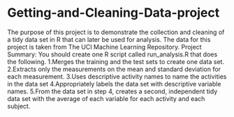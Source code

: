 # Getting-and-Cleaning-Data-project
The purpose of this project is to demonstrate the collection and cleaning of a tidy data set in R that can later be used for analysis.
The data for this project is taken from The UCI Machine Learning Repository. 
Project Summary: 
You should create one R script called run_analysis.R that does the following. 
1.Merges the training and the test sets to create one data set.
2.Extracts only the measurements on the mean and standard deviation for each measurement. 
3.Uses descriptive activity names to name the activities in the data set
4.Appropriately labels the data set with descriptive variable names. 
5.From the data set in step 4, creates a second, independent tidy data set with the average of each variable for each activity and each subject.
